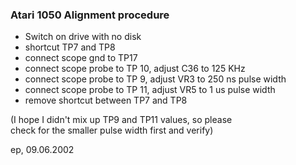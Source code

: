 ### Atari 1050 Alignment procedure  
  
- Switch on drive with no disk  
- shortcut TP7 and TP8  
- connect scope gnd to TP17  
- connect scope probe to TP 10, adjust C36 to 125 KHz  
- connect scope probe to TP 9, adjust VR3 to 250 ns pulse width  
- connect scope probe to TP 11, adjust VR5 to 1 us pulse width  
- remove shortcut between TP7 and TP8  
  
(I hope I didn't mix up TP9 and TP11 values, so please  
check for the smaller pulse width first and verify)  
  
ep, 09.06.2002  
